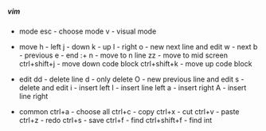 ##### vim
- mode
esc - choose mode
v - visual mode

- move
h - left
j - down
k - up
l - right
o - new next line and edit
w - next
b - previous
e - end
:+ n - move to n line
zz - move to mid screen
ctrl+shift+j - move down code block
ctrl+shift+k - move up code block

- edit
dd - delete line
d - only delete 
O - new previous line and edit
s - delete and edit
i - insert left
I - insert line left
a - insert right
A - insert line right

- common
ctrl+a - choose all 
ctrl+c - copy
ctrl+x - cut 
ctrl+v - paste
ctrl+z - redo
ctrl+s - save
ctrl+f - find
ctrl+shift+f -  find int 
